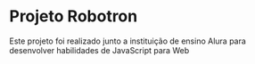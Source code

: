 <h1>Projeto Robotron</h1>
<p>Este projeto foi realizado junto a instituição de ensino Alura para desenvolver habilidades de JavaScript para Web</p>
